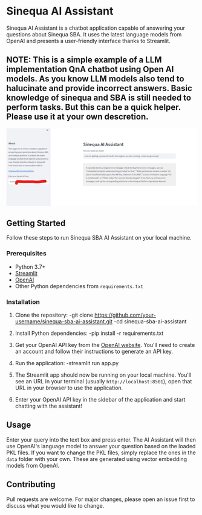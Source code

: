 # Sinequa AI Assistant

Sinequa AI Assistant is a chatbot application capable of answering your questions about Sinequa SBA. It uses the latest language models from OpenAI and presents a user-friendly interface thanks to Streamlit.

## NOTE: This is a simple example of a LLM implementation QnA chatbot using Open AI models. As you know LLM models also tend to halucinate and provide incorrect answers. Basic knowledge of sinequa and SBA is still needed to perform tasks. But this can be a quick helper. Please use it at your own descretion.

![Sinequa AI Assistant](assets/Screenshot.png)

## Getting Started

Follow these steps to run Sinequa SBA AI Assistant on your local machine.

### Prerequisites

- Python 3.7+
- [Streamlit](https://streamlit.io/)
- [OpenAI](https://www.openai.com/)
- Other Python dependencies from `requirements.txt`

### Installation

1. Clone the repository:
   -git clone https://github.com/your-username/sinequa-sba-ai-assistant.git
   -cd sinequa-sba-ai-assistant

2. Install Python dependencies:
   -pip install -r requirements.txt

3. Get your OpenAI API key from the [OpenAI website](https://www.openai.com/). You'll need to create an account and follow their instructions to generate an API key.

4. Run the application:
   -streamlit run app.py

5. The Streamlit app should now be running on your local machine. You'll see an URL in your terminal (usually `http://localhost:8501`), open that URL in your browser to use the application.

6. Enter your OpenAI API key in the sidebar of the application and start chatting with the assistant!

## Usage

Enter your query into the text box and press enter. The AI Assistant will then use OpenAI's language model to answer your question based on the loaded PKL files. If you want to change the PKL files, simply replace the ones in the `data` folder with your own. These are generated using vector embedding models from OpenAI.

## Contributing

Pull requests are welcome. For major changes, please open an issue first to discuss what you would like to change.
